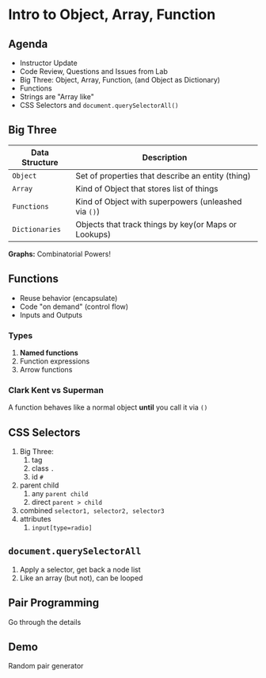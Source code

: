 Intro to Object, Array, Function
===

## Agenda

* Instructor Update
* Code Review, Questions and Issues from Lab
* Big Three: Object, Array, Function, (and Object as Dictionary)
* Functions
* Strings are "Array like"
* CSS Selectors and `document.querySelectorAll()`

## Big Three

Data Structure | Description
---|---
`Object`       | Set of properties that describe an entity (thing)
`Array`        | Kind of Object that stores list of things
`Functions`    | Kind of Object with superpowers (unleashed via `()`)
`Dictionaries` | Objects that track things by key(or Maps or Lookups)

**Graphs:** Combinatorial Powers!

## Functions

* Reuse behavior (encapsulate)
* Code "on demand" (control flow)
* Inputs and Outputs

### Types

1. **Named functions**
1. Function expressions
1. Arrow functions

### Clark Kent vs Superman

A function behaves like a normal object **until** you call it via `()`

## CSS Selectors

1. Big Three:
    1. tag
    1. class `.`
    1. id `#`
1. parent child
    1. any `parent child`
    1. direct `parent > child`
1. combined `selector1, selector2, selector3`
1. attributes
    1. `input[type=radio]`

## `document.querySelectorAll`

1. Apply a selector, get back a node list
1. Like an array (but not), can be looped

## Pair Programming

Go through the details

## Demo

Random pair generator